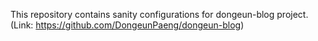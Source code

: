 This repository contains sanity configurations for dongeun-blog project. (Link: https://github.com/DongeunPaeng/dongeun-blog)
